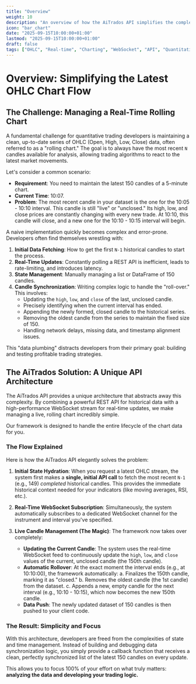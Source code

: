 ```yaml
---
title: "Overview"
weight: 10
description: "An overview of how the AiTrados API simplifies the complex process of managing real-time, rolling OHLC chart data for quantitative trading."
icon: "bar_chart"
date: "2025-09-15T10:00:00+01:00"
lastmod: "2025-09-15T10:00:00+01:00"
draft: false
tags: ["OHLC", "Real-time", "Charting", "WebSocket", "API", "Quantitative Trading"]
---
```


# Overview: Simplifying the Latest OHLC Chart Flow

## The Challenge: Managing a Real-Time Rolling Chart

A fundamental challenge for quantitative trading developers is maintaining a clean, up-to-date series of OHLC (Open, High, Low, Close) data, often referred to as a "rolling chart." The goal is to always have the most recent `N` candles available for analysis, allowing trading algorithms to react to the latest market movements.

Let's consider a common scenario:
- **Requirement**: You need to maintain the latest 150 candles of a 5-minute chart.
- **Current Time**: 10:07.
- **Problem**: The most recent candle in your dataset is the one for the 10:05 - 10:10 interval. This candle is still "live" or "unclosed." Its high, low, and close prices are constantly changing with every new trade. At 10:10, this candle will close, and a new one for the 10:10 - 10:15 interval will begin.

A naive implementation quickly becomes complex and error-prone. Developers often find themselves wrestling with:

1.  **Initial Data Fetching**: How to get the first `N-1` historical candles to start the process.
2.  **Real-Time Updates**: Constantly polling a REST API is inefficient, leads to rate-limiting, and introduces latency.
3.  **State Management**: Manually managing a list or DataFrame of 150 candles.
4.  **Candle Synchronization**: Writing complex logic to handle the "roll-over." This involves:
    -   Updating the `high`, `low`, and `close` of the last, unclosed candle.
    -   Precisely identifying when the current interval has ended.
    -   Appending the newly formed, closed candle to the historical series.
    -   Removing the oldest candle from the series to maintain the fixed size of 150.
    -   Handling network delays, missing data, and timestamp alignment issues.

This "data plumbing" distracts developers from their primary goal: building and testing profitable trading strategies.

## The AiTrados Solution: A Unique API Architecture

The AiTrados API provides a unique architecture that abstracts away this complexity. By combining a powerful REST API for historical data with a high-performance WebSocket stream for real-time updates, we make managing a live, rolling chart incredibly simple.

Our framework is designed to handle the entire lifecycle of the chart data for you.

### The Flow Explained

Here is how the AiTrados API elegantly solves the problem:

1.  **Initial State Hydration**: When you request a latest OHLC stream, the system first makes a **single, initial API call** to fetch the most recent `N-1` (e.g., 149) *completed* historical candles. This provides the immediate historical context needed for your indicators (like moving averages, RSI, etc.).

2.  **Real-Time WebSocket Subscription**: Simultaneously, the system automatically subscribes to a dedicated WebSocket channel for the instrument and interval you've specified.

3.  **Live Candle Management (The Magic)**: The framework now takes over completely:
    -   **Updating the Current Candle**: The system uses the real-time WebSocket feed to continuously update the `high`, `low`, and `close` values of the current, unclosed candle (the 150th candle).
    -   **Automatic Rollover**: At the exact moment the interval ends (e.g., at 10:10:00), the framework automatically:
        a. Finalizes the 150th candle, marking it as "closed."
        b. Removes the oldest candle (the 1st candle) from the dataset.
        c. Appends a new, empty candle for the next interval (e.g., 10:10 - 10:15), which now becomes the new 150th candle.
    -   **Data Push**: The newly updated dataset of 150 candles is then pushed to your client code.

### The Result: Simplicity and Focus

With this architecture, developers are freed from the complexities of state and time management. Instead of building and debugging data synchronization logic, you simply provide a callback function that receives a clean, perfectly synchronized list of the latest 150 candles on every update.

This allows you to focus 100% of your effort on what truly matters: **analyzing the data and developing your trading logic.**